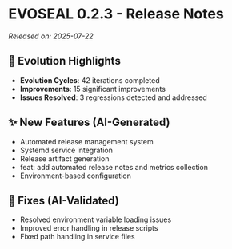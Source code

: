 # EVOSEAL 0.2.3 - Release Notes

*Released on: 2025-07-22*

## 🚀 Evolution Highlights

- **Evolution Cycles**: 42 iterations completed
- **Improvements**: 15 significant improvements
- **Issues Resolved**: 3 regressions detected and addressed

## ✨ New Features (AI-Generated)
- Automated release management system
- Systemd service integration
- Release artifact generation
- feat: add automated release notes and metrics collection
- Environment-based configuration

## 🐛 Fixes (AI-Validated)
- Resolved environment variable loading issues
- Improved error handling in release scripts
- Fixed path handling in service files
